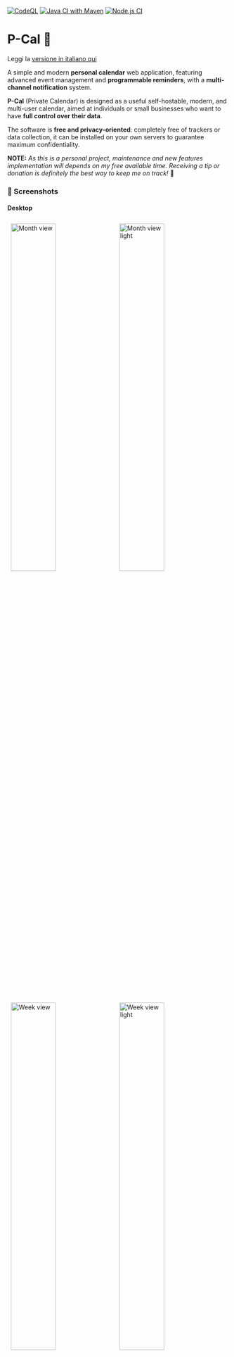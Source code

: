 [![CodeQL](https://github.com/FilTer87/P-Cal/actions/workflows/github-code-scanning/codeql/badge.svg)](https://github.com/FilTer87/P-Cal/actions/workflows/github-code-scanning/codeql) [![Java CI with Maven](https://github.com/FilTer87/P-Cal/actions/workflows/maven.yml/badge.svg)](https://github.com/FilTer87/P-Cal/actions/workflows/maven.yml) [![Node.js CI](https://github.com/FilTer87/P-Cal/actions/workflows/node.js.yml/badge.svg)](https://github.com/FilTer87/P-Cal/actions/workflows/node.js.yml)
# P-Cal 📅
Leggi la [versione in italiano qui](./README_it.md)

A simple and modern **personal calendar** web application, featuring advanced event management and **programmable reminders**, with a **multi-channel notification** system.

**P-Cal** (Private Calendar) is designed as a useful self-hostable, modern, and multi-user calendar, aimed at individuals or small businesses who want to have **full control over their data**.

The software is **free and privacy-oriented**: completely free of trackers or data collection, it can be installed on your own servers to guarantee maximum confidentiality.  

**NOTE:** *As this is a personal project, maintenance and new features implementation will depends on my free available time. Receiving a tip or donation is definitely the best way to keep me on track!* 🙂 


### 📸 Screenshots

#### Desktop
<p>
    <img src="docs/images/month_dark.png" width="45%" alt="Month view" style="margin: 0.5rem;">
    <img src="docs/images/month_light.png" width="45%" alt="Month view light" style="margin: 0.5rem;">
    <img src="docs/images/week_dark.png" width="45%" alt="Week view" style="margin: 0.5rem;">
    <img src="docs/images/week_light.png" width="45%" alt="Week view light" style="margin: 0.5rem;">
    <img src="docs/images/agenda_dark.png" width="45%" alt="Agenda view" style="margin: 0.5rem;">
    <img src="docs/images/day_dark.png" width="45%" alt="Day view" style="margin: 0.5rem;">
    <img src="docs/images/user-settings_1.png" width="45%" alt="settings-1" style="margin: 0.5rem;">
    <img src="docs/images/user-settings_2.png" width="45%" alt="settings-2" style="margin: 0.5rem;">
    <img src="docs/images/update.png" width="45%" alt="Update" style="margin: 0.5rem;">
    <img src="docs/images/detail.png" width="45%" alt="Detail" style="margin: 0.5rem;">
</p>

#### Mobile
<p>
   <img src="docs/images/month_mobile.png" width="32%" alt="Month view mobile" style="margin: 0.5rem;">
   <img src="docs/images/week_mobile.png" width="32%" alt="Week view mobile" style="margin: 0.2rem;">
   <img src="docs/images/agenda_mobile.png" width="32%" alt="Agenda view mobile" style="margin: 0.5rem;">
   <img src="docs/images/day_mobile.png" width="32%" alt="Day view mobile" style="margin: 0.5rem;">
   <img src="docs/images/user-settings_dark_mobile.png" width="32%" alt="Settings mobile 1" style="margin: 0.5rem;">
   <img src="docs/images/user-settings_light_mobile.png" width="32%" alt="Settings mobile 2" style="margin: 0.5rem;">
</p>


### ✨ Main Features

#### 📊 **Complete Calendar Management**
- **Multiple views**: Month, Week, Day, and Agenda
- **Event/task management** with customizable colors, location, and descriptions
- **Smart time visualization** distinguishing past and future events
- **Precise hourly grid** in week view with visual indicators for off-screen activities
- **Full Internationalization support** (i18n)
- **Informative tooltips**

#### ⏰ **Advanced Reminder System**
- **Multi-channel notifications**: currently implemented Email and NTFY server
- **Multiple reminders** per activity
- **Flexible scheduling** (minutes, hours, days before the event)
- **Automatic management** of expired notifications

#### 👤 **User and Preferences Management**
- **Registration and login**
- **User profile** with basic info
- **Security section** to change password and enable 2FA
- **Full data export** (GDPR-friendly)
- **Account deletion** with data removal

#### ⚙️ **Preferences** (per user):
  - **Theme** (light/dark/automatic)
  - **Language** with browser default
  - **Time zone** with DST
  - **Time format** (12h/24h)
  - **First day of the week** (Monday/Sunday)
  - **Enable/disable notifications** by type
  - **Edit personal NTFY topic**

#### 🎨 **User Experience**
- **Responsive design** optimized for desktop and mobile
- **Modern interface** with Tailwind CSS
- **Adaptive theme** based on OS
- **Optimized performance** with lazy loading
- **Past events** collapsible in day/agenda views

#### 🔐 Security
- **Password hashing** with BCrypt (strength 12)
- **JWT tokens** with configurable expiration
- **Complete server-side input validation**
- **Configurable CORS protection**
- **Two-Factor Authentication** TOTP
- **Secure password reset** via time-limited email
- **Data isolation** per user (API level)


### 🚀 Quick Start

#### Installation

```bash
# 1. Clone the repository
git clone https://github.com/FilTer87/P-Cal
cd P-Cal

# 2. Create and configure environment file
cp .env.example .env
nano .env  # Edit .env file with your configuration

# 3. Start the application
docker compose up --build -d

# 4. Access the application
# Frontend: http://localhost
```
- **Frontend**: http://localhost
- **Backend API**: http://localhost:8080/api
- **Swagger UI**: http://localhost:8080/swagger-ui.html
- **Health Check**: http://localhost:8080/actuator/health

### ⚙️ Configuration

**See [Installation.md](docs/Installation.md) for complete installation and configuration instructions.**


### 🏗️ Architecture

**Frontend - TypeScript / Vue.js 3** with Composition API, Pinia, Vite, Tailwind CSS

**Backend - Java 17 / Maven / Spring Boot 3.2** with Spring Security, JPA/Hibernate, PostgreSQL, Lombok

**Database - PostgreSQL 15** + H2 fot automatic tests


#### ⚡ Optimizations
- **DB indexing**
- **Lazy loading and pagination**
- **Code splitting** with Vite
- **Tree shaking**
- **Caching**


### 🎯 Future Roadmap

#### 🔧 Possible future features (no specific order)
- ~~**Multilanguage support**~~ released! 🎉 (italian, english)
- **Additional Languages** (next: spanish, french)
- **Additional notification channels**: Telegram / Discord / Slack / Gotify / ...
- **Event categories** with global filter (alternative to "multi-calendars")
- **Recurring events** with customizable patterns
- **Drag & Drop** to move events/tasks within grids with automatic update
- **Advanced user session management**
- **CalDAV integration**
- **Data import** from user export
- **Data import** from other calendars
- **Event sharing** among users (invitation management)

### 📱 Possible expansions
- **Mobile API** for native apps
- **Shared calendar** for multiple users
- **Plugin system** for integrations


### 📄 License

This project is released under the **[MIT License](./LICENSE)**.


### 📞 Support

#### Documentation
- **Swagger UI**: available at `/swagger-ui.html`
- **OpenAPI JSON**: available at `/v3/api-docs`
- **Code comments**: Javadoc and TSDoc
- **Architecture docs**: Work in progress!

🐛 **Bug reports**: Use issue template


---

**Developed with ❤️ to manage events and activities to remember in a simple and effective way, while keeping full control over your data**
